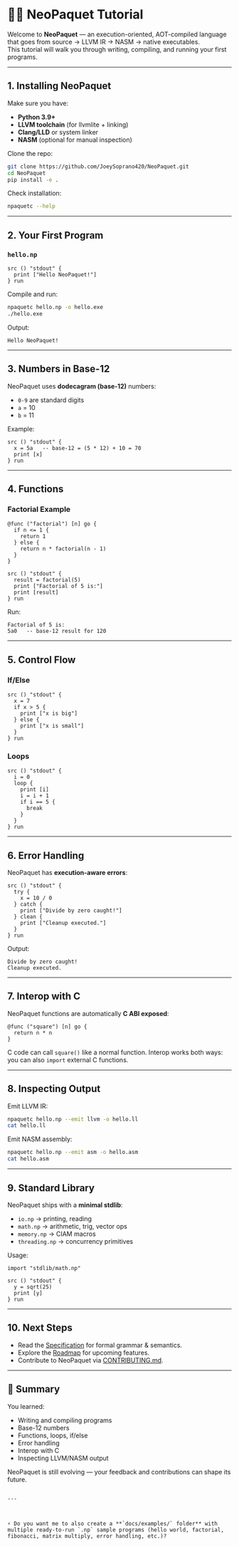 # 🧑‍💻 NeoPaquet Tutorial
Welcome to **NeoPaquet** — an execution-oriented, AOT-compiled language that goes from source → LLVM IR → NASM → native executables.  
This tutorial will walk you through writing, compiling, and running your first programs.

---

## 1. Installing NeoPaquet
Make sure you have:
- **Python 3.9+**
- **LLVM toolchain** (for llvmlite + linking)
- **Clang/LLD** or system linker
- **NASM** (optional for manual inspection)

Clone the repo:
```bash
git clone https://github.com/JoeySoprano420/NeoPaquet.git
cd NeoPaquet
pip install -e .
````

Check installation:

```bash
npaquetc --help
```

---

## 2. Your First Program

### `hello.np`

```neopaquet
src () "stdout" {
  print ["Hello NeoPaquet!"]
} run
```

Compile and run:

```bash
npaquetc hello.np -o hello.exe
./hello.exe
```

Output:

```
Hello NeoPaquet!
```

---

## 3. Numbers in Base-12

NeoPaquet uses **dodecagram (base-12)** numbers:

* `0-9` are standard digits
* `a` = 10
* `b` = 11

Example:

```neopaquet
src () "stdout" {
  x = 5a   -- base-12 = (5 * 12) + 10 = 70
  print [x]
} run
```

---

## 4. Functions

### Factorial Example

```neopaquet
@func ("factorial") [n] go {
  if n <= 1 {
    return 1
  } else {
    return n * factorial(n - 1)
  }
}

src () "stdout" {
  result = factorial(5)
  print ["Factorial of 5 is:"]
  print [result]
} run
```

Run:

```
Factorial of 5 is:
5a0   -- base-12 result for 120
```

---

## 5. Control Flow

### If/Else

```neopaquet
src () "stdout" {
  x = 7
  if x > 5 {
    print ["x is big"]
  } else {
    print ["x is small"]
  }
} run
```

### Loops

```neopaquet
src () "stdout" {
  i = 0
  loop {
    print [i]
    i = i + 1
    if i == 5 {
      break
    }
  }
} run
```

---

## 6. Error Handling

NeoPaquet has **execution-aware errors**:

```neopaquet
src () "stdout" {
  try {
    x = 10 / 0
  } catch {
    print ["Divide by zero caught!"]
  } clean {
    print ["Cleanup executed."]
  }
} run
```

Output:

```
Divide by zero caught!
Cleanup executed.
```

---

## 7. Interop with C

NeoPaquet functions are automatically **C ABI exposed**:

```neopaquet
@func ("square") [n] go {
  return n * n
}
```

C code can call `square()` like a normal function.
Interop works both ways: you can also `import` external C functions.

---

## 8. Inspecting Output

Emit LLVM IR:

```bash
npaquetc hello.np --emit llvm -o hello.ll
cat hello.ll
```

Emit NASM assembly:

```bash
npaquetc hello.np --emit asm -o hello.asm
cat hello.asm
```

---

## 9. Standard Library

NeoPaquet ships with a **minimal stdlib**:

* `io.np` → printing, reading
* `math.np` → arithmetic, trig, vector ops
* `memory.np` → CIAM macros
* `threading.np` → concurrency primitives

Usage:

```neopaquet
import "stdlib/math.np"

src () "stdout" {
  y = sqrt(25)
  print [y]
} run
```

---

## 10. Next Steps

* Read the [Specification](spec.md) for formal grammar & semantics.
* Explore the [Roadmap](../ROADMAP.md) for upcoming features.
* Contribute to NeoPaquet via [CONTRIBUTING.md](../CONTRIBUTING.md).

---

## 🎯 Summary

You learned:

* Writing and compiling programs
* Base-12 numbers
* Functions, loops, if/else
* Error handling
* Interop with C
* Inspecting LLVM/NASM output

NeoPaquet is still evolving — your feedback and contributions can shape its future.

```

---



⚡ Do you want me to also create a **`docs/examples/` folder** with multiple ready-to-run `.np` sample programs (hello world, factorial, fibonacci, matrix multiply, error handling, etc.)?
```
